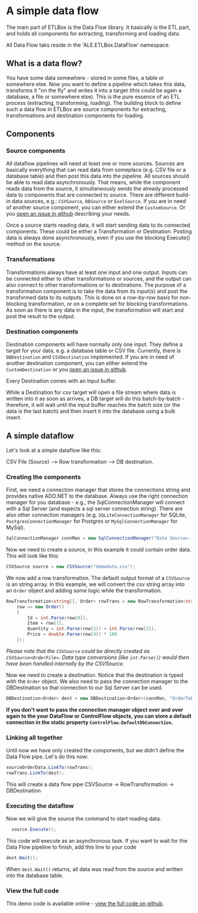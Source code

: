 ﻿# A simple data flow

The main part of ETLBox is the Data Flow library. It basically is the ETL part, and holds all components
for extracting, transforming and loading data. 

All Data Flow taks reside in the 'ALE.ETLBox.DataFlow' namespace.

## What is a data flow?

You have some data somewhere - stored in some files, a table or somewhere else. 
Now you want to define a pipeline which takes this data, transforms it "on the fly" and writes it into a target 
(this could be again a database, a file or somewhere else). 
This is the pure essence of an ETL process (extracting, transforming, loading).
The building block to define such a data flow in ETLBox are source components for extracting, transformations
and destination components for loading.

## Components 

### Source components

All dataflow pipelines will need at least one or more sources. Sources are basically everything that can read data from someplace 
(e.g. CSV file or a database table) and then post this data into the pipeline. All sources should be able to read data asynchronously. 
That means, while the component reads data from the source, it simultaneously sends the already processed data to components that are connected to source.
There are different build-in data sources, e.g.: `CSVSource`, `DBSource` or `ExelSource`. If you are in need of another source component, you can either extend the 
`CustomSource`. Or you [open an issue in github](https://github.com/roadrunnerlenny/etlbox/issues) describing your needs. 

Once a source starts reading data, it will start sending data to its connected components. These could be either a Transformation or Destination.
Posting data is always done asynchronously, even if you use the blocking Execute() method on the source.  

### Transformations

Transformations always have at least one input and one output. Inputs can be connected either to other transformations or 
sources, and the output can also connect to other transformations or to destinations. 
The purpose of a transformation component is to take the data from its input(s) and post the transformed data to its outputs. 
This is done on a row-by-row basis for non-blocking transformation, or on a complete set for blocking transformations.
As soon as there is any data in the input, the transformation will start and post the result to the output. 

### Destination components 

Destination components will have normally only one input. They define a target for your data, e.g. a database table or CSV file. Currently, there is `DBDestination` 
and `CSVDestination` implemented. If you are in need of another destination component, you can either extend the `CustomDestination` or you [open an 
issue in github](https://github.com/roadrunnerlenny/etlbox/issues).

Every Destination comes with an input buffer. 

While a Destination for csv target will open a file stream where data is written into it as soon as arrives, 
a DB target will do this batch-by-batch - therefore, 
it will wait until the input buffer reaches the batch size (or the data is the last batch) and then insert 
it into the database using a bulk insert. 


## A simple dataflow

Let's look at a simple dataflow like this:

CSV File (Source) --> Row transformation --> DB destination.

### Creating the components 

First, we need a connection manager that stores the connections string and provides native ADO.NET to the database.
Always use the right connection manager for you database - e.g., the SqlConnectionManager will connect with 
a Sql Server (and expects a sql server connection string). There are also other connection managers
(e.g. `SQLiteConnectionManager` for SQLite, `PostgresConnectionManager` for Postgres or `MySqlConnectionManager`
for MySql).

```C#
SqlConnectionManager connMan = new SqlConnectionManager("Data Source=.;Initial Catalog=demo;Integrated Security=false;User=sa;password=reallyStrongPwd123");
```

Now we need to create a source, in this example it could contain order data. This will look like this:

```C#
CSVSource source = new CSVSource("demodata.csv");
```

We now add a row transformation. The default output format of a `CSVSource` is an string array. In this example, 
we will convert the csv string array into an `Order` object and adding some logic while the transformation.

```C#
RowTransformation<string[], Order> rowTrans = new RowTransformation<string[], Order>(
    row => new Order()
    {
        Id = int.Parse(row[0]),
        Item = row[1],
        Quantity = int.Parse(row[2]) + int.Parse(row[3]),
        Price = double.Parse(row[4]) * 100
    });
```

*Please note that the `CSVSource` could be directly created as `CSVSource<OrderFile>`. Data type conversions 
(like `int.Parse()`) would then have been handled internally by the CSVSource.*

Now we need to create a destination. Notice that the destination is typed with the `Order` object. We also
need to pass the connection manager to the DBDestination so that connection to our Sql Server can be used. 

```C#
DBDestination<Order> dest = new DBDestination<Order>(connMan, "OrderTable");
```

**If you don't want to pass the connection manager object over and over again to the your DataFlow or ControlFlow objects,
you can store a default connection in the static property `ControlFlow.DefaultDbConnection`.**

### Linking all together

Until now we have only created the components, but we didn't define the Data Flow pipe. Let's do this now:

```C#
sourceOrderData.LinkTo(rowTrans);
rowTrans.LinkTo(dest);
```

This will create a data  flow pipe CSVSource -> RowTransformation -> DBDestination

### Executing the dataflow

Now we will give the source the command to start reading data. 

```C#
  source.Execute();
``` 

This code will execute as an asynchronous task. If you want to wait for the Data Flow pipeline to finish, add this line to your code

```C#
dest.Wait();
```

When `dest.Wait()` returns, all data was read from the source and written into the database table. 

### View the full code

This demo code is available online - [view the full code on github](https://github.com/roadrunnerlenny/etlboxdemo/tree/master/SimpeFlow).
